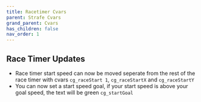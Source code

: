 ```yaml
---
title: Racetimer Cvars
parent: Strafe Cvars
grand_parent: Cvars
has_children: false
nav_order: 1
---
```


## Race Timer Updates

-   Race timer start speed can now be moved seperate from the rest of the race timer with cvars `cg_raceStart 1`, `cg_raceStartX` and `cg_raceStartY`
-   You can now set a start speed goal, if your start speed is above your goal speed, the text will be green `cg_startGoal`
